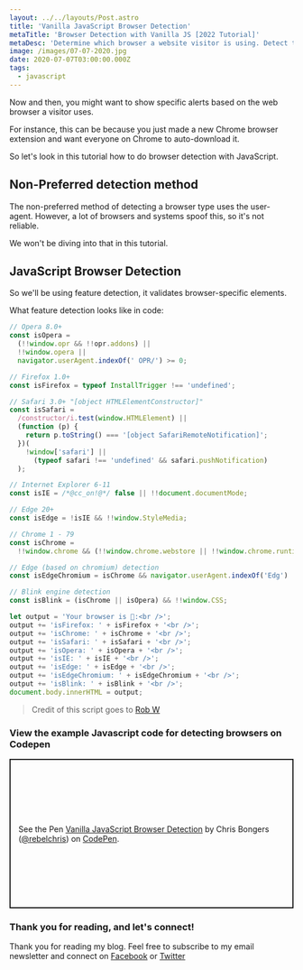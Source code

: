 ```yaml
---
layout: ../../layouts/Post.astro
title: 'Vanilla JavaScript Browser Detection'
metaTitle: 'Browser Detection with Vanilla JS [2022 Tutorial]'
metaDesc: 'Determine which browser a website visitor is using. Detect the browser with this JavaScript code examples.'
image: /images/07-07-2020.jpg
date: 2020-07-07T03:00:00.000Z
tags:
  - javascript
---
```


Now and then, you might want to show specific alerts based on the web browser a visitor uses.

For instance, this can be because you just made a new Chrome browser extension and want everyone on Chrome to auto-download it.

So let's look in this tutorial how to do browser detection with JavaScript.

## Non-Preferred detection method

The non-preferred method of detecting a browser type uses the user-agent. However, a lot of browsers and systems spoof this, so it's not reliable.

We won't be diving into that in this tutorial.

## JavaScript Browser Detection

So we'll be using feature detection, it validates browser-specific elements.

What feature detection looks like in code:

```js
// Opera 8.0+
const isOpera =
  (!!window.opr && !!opr.addons) ||
  !!window.opera ||
  navigator.userAgent.indexOf(' OPR/') >= 0;

// Firefox 1.0+
const isFirefox = typeof InstallTrigger !== 'undefined';

// Safari 3.0+ "[object HTMLElementConstructor]"
const isSafari =
  /constructor/i.test(window.HTMLElement) ||
  (function (p) {
    return p.toString() === '[object SafariRemoteNotification]';
  })(
    !window['safari'] ||
      (typeof safari !== 'undefined' && safari.pushNotification)
  );

// Internet Explorer 6-11
const isIE = /*@cc_on!@*/ false || !!document.documentMode;

// Edge 20+
const isEdge = !isIE && !!window.StyleMedia;

// Chrome 1 - 79
const isChrome =
  !!window.chrome && (!!window.chrome.webstore || !!window.chrome.runtime);

// Edge (based on chromium) detection
const isEdgeChromium = isChrome && navigator.userAgent.indexOf('Edg') != -1;

// Blink engine detection
const isBlink = (isChrome || isOpera) && !!window.CSS;

let output = 'Your browser is 🎩:<br />';
output += 'isFirefox: ' + isFirefox + '<br />';
output += 'isChrome: ' + isChrome + '<br />';
output += 'isSafari: ' + isSafari + '<br />';
output += 'isOpera: ' + isOpera + '<br />';
output += 'isIE: ' + isIE + '<br />';
output += 'isEdge: ' + isEdge + '<br />';
output += 'isEdgeChromium: ' + isEdgeChromium + '<br />';
output += 'isBlink: ' + isBlink + '<br />';
document.body.innerHTML = output;
```

> Credit of this script goes to [Rob W](https://stackoverflow.com/questions/9847580/how-to-detect-safari-chrome-ie-firefox-and-opera-browser)

### View the example Javascript code for detecting browsers on Codepen

<p class="codepen" data-height="265" data-theme-id="dark" data-default-tab="js,result" data-user="rebelchris" data-slug-hash="VweXwLV" style="height: 265px; box-sizing: border-box; display: flex; align-items: center; justify-content: center; border: 2px solid; margin: 1em 0; padding: 1em;" data-pen-title="Vanilla JavaScript Browser Detection">
  <span>See the Pen <a href="https://codepen.io/rebelchris/pen/VweXwLV">
  Vanilla JavaScript Browser Detection</a> by Chris Bongers (<a href="https://codepen.io/rebelchris">@rebelchris</a>)
  on <a href="https://codepen.io">CodePen</a>.</span>
</p>
<script async src="https://static.codepen.io/assets/embed/ei.js"></script>

### Thank you for reading, and let's connect!

Thank you for reading my blog. Feel free to subscribe to my email newsletter and connect on [Facebook](https://www.facebook.com/DailyDevTipsBlog) or [Twitter](https://twitter.com/DailyDevTips1)
